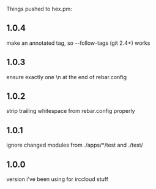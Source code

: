 Things pushed to hex.pm:

## 1.0.4

make an annotated tag, so --follow-tags (git 2.4+) works

## 1.0.3

ensure exactly one \n at the end of rebar.config

## 1.0.2

strip trailing whitespace from rebar.config properly

## 1.0.1

ignore changed modules from ./apps/*/test and ./test/

## 1.0.0

version i've been using for irccloud stuff
